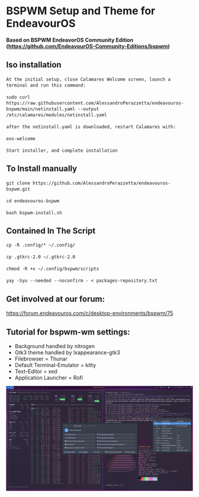 

# BSPWM Setup and Theme for EndeavourOS
**Based on BSPWM EndeavorOS Community Edition (https://github.com/EndeavourOS-Community-Editions/bspwm)**

## Iso installation
    At the initial setup, close Calamares Welcome screen, launch a terminal and run this command:

    sudo curl https://raw.githubusercontent.com/AlessandroPerazzetta/endeavouros-bspwm/main/netinstall.yaml --output /etc/calamares/modules/netinstall.yaml

    after the netinstall.yaml is downloaded, restart Calamares with:

    eos-welcome

    Start installer, and complete installation

## To Install manually

    git clone https://github.com/AlessandroPerazzetta/endeavouros-bspwm.git

    cd endeavouros-bspwm

    bash bspwm-install.sh
   
## Contained In The Script
    cp -R .config/* ~/.config/
        
    cp .gtkrc-2.0 ~/.gtkrc-2.0
    
    chmod -R +x ~/.config/bspwm/scripts
        
    yay -Syu --needed --noconfirm - < packages-repository.txt
    
## Get involved at our forum:
https://forum.endeavouros.com/c/desktop-environments/bspwm/75

## Tutorial for bspwm-wm settings:
- Background handled by nitrogen
- Gtk3 theme handled by lxappearance-gtk3
- Filebrowser = Thunar
- Default Terminal-Emulator = kitty
- Text-Editor = xed
- Application Launcher = Rofi


![bspwm](https://raw.githubusercontent.com/AlessandroPerazzetta/endeavouros-bspwm/main/bspwm.png)